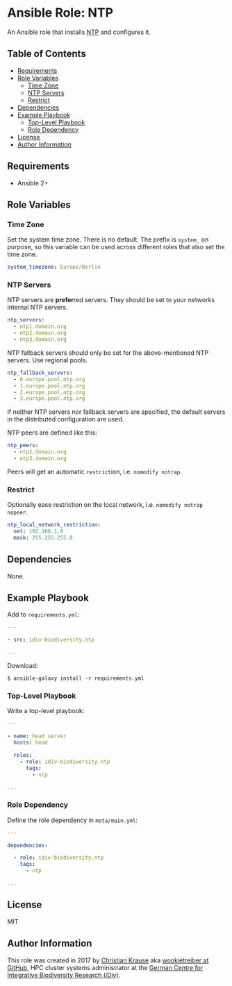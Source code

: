 Ansible Role: NTP
=================

An Ansible role that installs [NTP][ntp] and configures it.


Table of Contents
-----------------

<!-- toc -->

- [Requirements](#requirements)
- [Role Variables](#role-variables)
  * [Time Zone](#time-zone)
  * [NTP Servers](#ntp-servers)
  * [Restrict](#restrict)
- [Dependencies](#dependencies)
- [Example Playbook](#example-playbook)
  * [Top-Level Playbook](#top-level-playbook)
  * [Role Dependency](#role-dependency)
- [License](#license)
- [Author Information](#author-information)

<!-- tocstop -->


Requirements
------------

- Ansible 2+


Role Variables
--------------

### Time Zone

Set the system time zone. There is no default. The prefix is `system_` on
purpose, so this variable can be used across different roles that also set the
time zone.

```yml
system_timezone: Europe/Berlin
```

### NTP Servers

NTP servers are **prefer**red servers. They should be set to your networks
internal NTP servers.

```yml
ntp_servers:
  - ntp1.domain.org
  - ntp2.domain.org
  - ntp3.domain.org
```

NTP fallback servers should only be set for the above-mentioned NTP servers.
Use regional pools.

```yml
ntp_fallback_servers:
  - 0.europe.pool.ntp.org
  - 1.europe.pool.ntp.org
  - 2.europe.pool.ntp.org
  - 3.europe.pool.ntp.org
```

If neither NTP servers nor fallback servers are specified, the default servers
in the distributed configuration are used.

NTP peers are defined like this:

```yml
ntp_peers:
  - ntp2.domain.org
  - ntp3.domain.org
```

Peers will get an automatic `restrict`ion, i.e. `nomodify notrap`.

### Restrict

Optionally ease restriction on the local network, i.e. `nomodify notrap
nopeer`.

```yml
ntp_local_network_restriction:
  net: 192.168.1.0
  mask: 255.255.255.0
```


Dependencies
------------

None.


Example Playbook
----------------

Add to `requirements.yml`:

```yml
---

- src: idiv-biodiversity.ntp

...
```

Download:

```console
$ ansible-galaxy install -r requirements.yml
```

### Top-Level Playbook

Write a top-level playbook:

```yml
---

- name: head server
  hosts: head

  roles:
    - role: idiv-biodiversity.ntp
      tags:
        - ntp

...
```

### Role Dependency

Define the role dependency in `meta/main.yml`:

```yml
---

dependencies:

  - role: idiv-biodiversity.ntp
    tags:
      - ntp

...
```


License
-------

MIT


Author Information
------------------

This role was created in 2017 by [Christian Krause][author] aka [wookietreiber
at GitHub][wookietreiber], HPC cluster systems administrator at the [German
Centre for Integrative Biodiversity Research (iDiv)][idiv].


[author]: https://www.idiv.de/groups_and_people/employees/details/eshow/krause-christian.html
[idiv]: https://www.idiv.de/
[wookietreiber]: https://github.com/wookietreiber
[ntp]: http://www.ntp.org/
